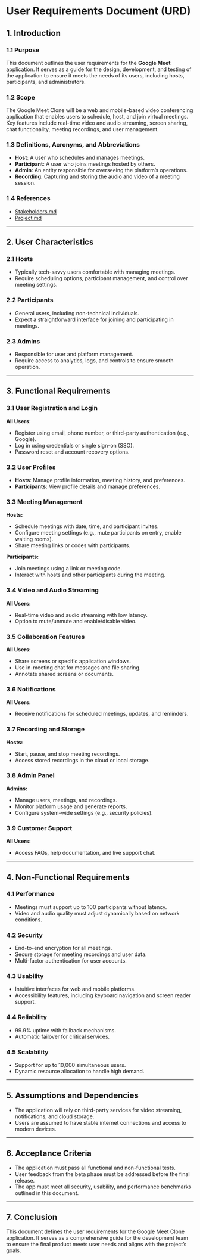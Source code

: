 # User Requirements Document (URD)

## 1. Introduction

### 1.1 Purpose
This document outlines the user requirements for the **Google Meet** application. It serves as a guide for the design, development, and testing of the application to ensure it meets the needs of its users, including hosts, participants, and administrators.

### 1.2 Scope
The Google Meet Clone will be a web and mobile-based video conferencing application that enables users to schedule, host, and join virtual meetings. Key features include real-time video and audio streaming, screen sharing, chat functionality, meeting recordings, and user management.

### 1.3 Definitions, Acronyms, and Abbreviations
- **Host**: A user who schedules and manages meetings.
- **Participant**: A user who joins meetings hosted by others.
- **Admin**: An entity responsible for overseeing the platform’s operations.
- **Recording**: Capturing and storing the audio and video of a meeting session.

### 1.4 References
- [Stakeholders.md](https://github.com/IIITLucknowSWEngg/CSITTeam017/blob/main/Stakeholders.md)
- [Project.md](https://github.com/IIITLucknowSWEngg/CSITTeam017/blob/main/project.md)

---

## 2. User Characteristics

### 2.1 Hosts
- Typically tech-savvy users comfortable with managing meetings.
- Require scheduling options, participant management, and control over meeting settings.

### 2.2 Participants
- General users, including non-technical individuals.
- Expect a straightforward interface for joining and participating in meetings.

### 2.3 Admins
- Responsible for user and platform management.
- Require access to analytics, logs, and controls to ensure smooth operation.

---

## 3. Functional Requirements

### 3.1 User Registration and Login
**All Users:**
- Register using email, phone number, or third-party authentication (e.g., Google).
- Log in using credentials or single sign-on (SSO).
- Password reset and account recovery options.

### 3.2 User Profiles
- **Hosts**: Manage profile information, meeting history, and preferences.
- **Participants**: View profile details and manage preferences.

### 3.3 Meeting Management
**Hosts:**
- Schedule meetings with date, time, and participant invites.
- Configure meeting settings (e.g., mute participants on entry, enable waiting rooms).
- Share meeting links or codes with participants.

**Participants:**
- Join meetings using a link or meeting code.
- Interact with hosts and other participants during the meeting.

### 3.4 Video and Audio Streaming
**All Users:**
- Real-time video and audio streaming with low latency.
- Option to mute/unmute and enable/disable video.

### 3.5 Collaboration Features
**All Users:**
- Share screens or specific application windows.
- Use in-meeting chat for messages and file sharing.
- Annotate shared screens or documents.

### 3.6 Notifications
**All Users:**
- Receive notifications for scheduled meetings, updates, and reminders.

### 3.7 Recording and Storage
**Hosts:**
- Start, pause, and stop meeting recordings.
- Access stored recordings in the cloud or local storage.

### 3.8 Admin Panel
**Admins:**
- Manage users, meetings, and recordings.
- Monitor platform usage and generate reports.
- Configure system-wide settings (e.g., security policies).

### 3.9 Customer Support
**All Users:**
- Access FAQs, help documentation, and live support chat.

---

## 4. Non-Functional Requirements

### 4.1 Performance
- Meetings must support up to 100 participants without latency.
- Video and audio quality must adjust dynamically based on network conditions.

### 4.2 Security
- End-to-end encryption for all meetings.
- Secure storage for meeting recordings and user data.
- Multi-factor authentication for user accounts.

### 4.3 Usability
- Intuitive interfaces for web and mobile platforms.
- Accessibility features, including keyboard navigation and screen reader support.

### 4.4 Reliability
- 99.9% uptime with fallback mechanisms.
- Automatic failover for critical services.

### 4.5 Scalability
- Support for up to 10,000 simultaneous users.
- Dynamic resource allocation to handle high demand.

---

## 5. Assumptions and Dependencies
- The application will rely on third-party services for video streaming, notifications, and cloud storage.
- Users are assumed to have stable internet connections and access to modern devices.

---

## 6. Acceptance Criteria
- The application must pass all functional and non-functional tests.
- User feedback from the beta phase must be addressed before the final release.
- The app must meet all security, usability, and performance benchmarks outlined in this document.

---

## 7. Conclusion
This document defines the user requirements for the Google Meet Clone application. It serves as a comprehensive guide for the development team to ensure the final product meets user needs and aligns with the project’s goals.
